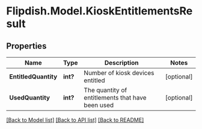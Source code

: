 # Flipdish.Model.KioskEntitlementsResult
## Properties

Name | Type | Description | Notes
------------ | ------------- | ------------- | -------------
**EntitledQuantity** | **int?** | Number of kiosk devices entitled | [optional] 
**UsedQuantity** | **int?** | The quantity of entitlements that have been used | [optional] 

[[Back to Model list]](../README.md#documentation-for-models) [[Back to API list]](../README.md#documentation-for-api-endpoints) [[Back to README]](../README.md)

